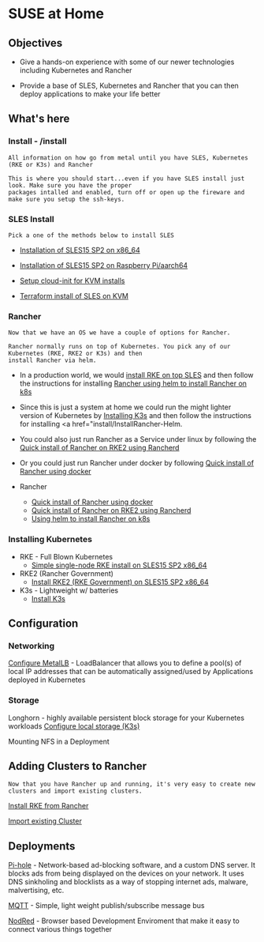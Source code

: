 # SUSE at Home

## Objectives

* Give a hands-on experience with some of our newer technologies including Kubernetes and Rancher

* Provide a base of SLES, Kubernetes and Rancher that you can then deploy applications to make your life better


## What's here

### Install - /install 
    All information on how go from metal until you have SLES, Kubernetes (RKE or K3s) and Rancher 
    
    This is where you should start...even if you have SLES install just look. Make sure you have the proper
    packages intalled and enabled, turn off or open up the fireware and make sure you setup the ssh-keys.

### SLES Install
    Pick a one of the methods below to install SLES

- <a href="install/InstallSLESonx86.md">Installation of SLES15 SP2 on  x86_64</a>
- <a href="install/InstallSLESonRPi.md">Installation of SLES15 SP2 on Raspberry Pi/aarch64</a>

- <a href="install/InstallSLE15-JeOS-KVM-Cloud-init.md">Setup cloud-init for KVM installs</a>
- <a href="https://github.com/zoopster/junk/tree/master/tf-sles15-cloudinit">Terraform install of SLES on KVM</a>



### Rancher
    Now that we have an OS we have a couple of options for Rancher.

    Rancher normally runs on top of Kubernetes. You pick any of our Kubernetes (RKE, RKE2 or K3s) and then 
    install Rancher via helm.  

- In a production world, we would <a href="install/InstallRKEonSLES15x86_64.md">install RKE on top SLES</a> and then
  follow the instructions for installing <a href="install/InstallRancher-Helm.md">Rancher using helm to install Rancher
  on k8s</a>

- Since this is just a system at home we could run the might lighter version of Kubernetes by <a href="install/InstallK3s.md">Installing K3s</a>
  and then follow the instructions for installing <a href="install/InstallRancher-Helm.

- You could also just run Rancher as a Service under linux by following the <a href="install/InstallRancher-Rancherd.md">Quick install of Rancher on RKE2 using Rancherd</a>

- Or you could just run Rancher under docker by following <a href="install/InstallRancher-Docker.md">Quick install of Rancher using docker</a>

- Rancher
  - <a href="install/InstallRancher-Docker.md">Quick install of Rancher using docker</a>
  - <a href="install/InstallRancher-Rancherd.md">Quick install of Rancher on RKE2 using Rancherd</a>
  - <a href="install/InstallRancher-Helm.md">Using helm to install Rancher on k8s</a>

### Installing Kubernetes

- RKE - Full Blown Kubernetes
  - <a href="install/InstallRKEonSLES15x86_64.md">Simple single-node RKE install on SLES15 SP2 x86_64</a>
- RKE2 (Rancher Government)
  - <a href="install/InstallRKE2onSLE.md">Install RKE2 (RKE Government) on SLES15 SP2 x86_64</a>
- K3s - Lightweight w/ batteries 
  - <a href="install/InstallK3s.md">Install K3s</a>

## Configuration 

### Networking

   <a href="install/InstallMetalLB.md">Configure MetalLB</a> - LoadBalancer that allows you to define a pool(s) of local
   IP addresses that can be automatically assigned/used by Applications deployed in Kubernetes 

### Storage 

Longhorn - highly available persistent block storage for your Kubernetes workloads
<a href="install/Lab-LocalStorage">Configure local storage (K3s)</a>

Mounting NFS in a Deployment

## Adding Clusters to Rancher

    Now that you have Rancher up and running, it's very easy to create new clusters and import existing clusters.

<a href="install/InstallRKEfromRancher">Install RKE from Rancher</a>

<a href="install/ImportClusterRancher">Import existing Cluster</a>


## Deployments

<a href="deployments/Pi-hole">Pi-hole</a>  - Network-based ad-blocking software, and a custom DNS server. It blocks ads
from being displayed on the devices on your network. It uses DNS sinkholing and blocklists as a way of stopping internet
ads, malware, malvertising, etc. 

<a href="deployments/Pi-MQTT">MQTT</a> - Simple, light weight publish/subscribe message bus

<a href="deployments/NodeRed">NodRed</a> - Browser based Development Enviroment that make it easy to connect various 
things together





